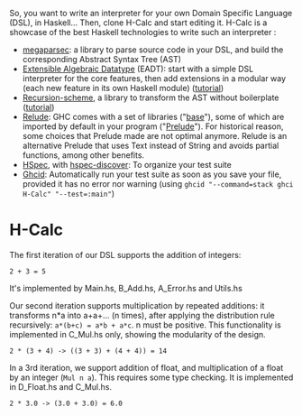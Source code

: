 So, you want to write an interpreter for your own Domain Specific Language (DSL), in Haskell...  Then, clone H-Calc and start editing it.  H-Calc is a showcase of the best Haskell technologies to write such an interpreter :

- [megaparsec](http://hackage.haskell.org/package/megaparsec): a library to parse source code in your DSL, and build the corresponding Abstract Syntax Tree (AST)
- [Extensible Algebraic Datatype](http://hsyl20.fr/home/posts/2018-05-22-extensible-adt.html) (EADT): start with a simple DSL interpreter for the core features, then add extensions in a modular way (each new feature in its own Haskell module) ([tutorial](http://hsyl20.fr/home/posts/2018-05-22-extensible-adt.html))
- [Recursion-scheme](http://hackage.haskell.org/package/recursion-schemes-5.0.3), a library to transform the AST without boilerplate ([tutorial](https://blog.sumtypeofway.com/an-introduction-to-recursion-schemes/))
- [Relude](http://hackage.haskell.org/package/relude): GHC comes with a set of libraries ("[base](http://hackage.haskell.org/package/base)"), some of which are imported by default in your program ("[Prelude](http://hackage.haskell.org/package/base-4.12.0.0/docs/Prelude.html)").  For historical reason, some choices that Prelude made are not optimal anymore.  Relude is an alternative Prelude that uses Text instead of String and avoids partial functions, among other benefits.
- [HSpec](http://hackage.haskell.org/package/hspec), with [hspec-discover](http://hackage.haskell.org/package/hspec-discover): To organize your test suite
- [Ghcid](https://github.com/ndmitchell/ghcid): Automatically run your test suite as soon as you save your file, provided it has no error nor warning (using `ghcid "--command=stack ghci H-Calc" "--test=:main"`)

# H-Calc

The first iteration of our DSL supports the addition of integers:

    2 + 3 = 5

It's implemented by Main.hs, B_Add.hs, A_Error.hs and Utils.hs

Our second iteration supports multiplication by repeated additions: it transforms n\*a into a+a+... (n times), after applying the distribution rule recursively: `a*(b+c) = a*b + a*c`.  n must be positive.  This functionality is implemented in C_Mul.hs only, showing the modularity of the design. 

    2 * (3 + 4) -> ((3 + 3) + (4 + 4)) = 14

In a 3rd iteration, we support addition of float, and multiplication of a float by an integer (`Mul n a`).  This requires some type checking.  It is implemented in D_Float.hs and C_Mul.hs.

    2 * 3.0 -> (3.0 + 3.0) = 6.0